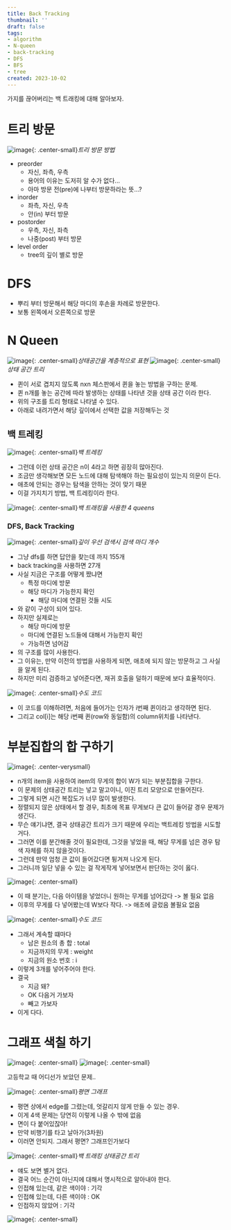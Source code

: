 ```yaml
---
title: Back Tracking
thumbnail: ''
draft: false
tags:
- algorithm
- N-queen
- back-tracking
- DFS
- BFS
- tree
created: 2023-10-02
---
```


가지를 끊어버리는 백 트래킹에 대해 알아보자.

# 트리 방문

![image](https://user-images.githubusercontent.com/37871541/122227739-21d5cf80-cef2-11eb-9277-460e8dc024b9.png){: .center-small}*트리 방문 방법*

* preorder
  * 자신, 좌측, 우측
  * 용어의 이유는 도저히 알 수가 없다...
  * 아마 방문 전(pre)에 나부터 방문하라는 뜻...?
* inorder
  * 좌측, 자신, 우측
  * 안(in) 부터 방문
* postorder
  * 우측, 자신, 좌측
  * 나중(post) 부터 방문
* level order
  * tree의 깊이 별로 방문

# DFS

* 뿌리 부터 방문해서 해당 마디의 후손을 차례로 방문한다.
* 보통 왼쪽에서 오른쪽으로 방문

# N Queen

![image](https://user-images.githubusercontent.com/37871541/122228398-c3f5b780-cef2-11eb-9c30-799572543170.png){: .center-small}*상태공간을 계층적으로 표현*
![image](https://user-images.githubusercontent.com/37871541/122228591-f69fb000-cef2-11eb-9198-9feee385ffbd.png){: .center-small}*상태 공간 트리*

* 퀸이 서로 겹치지 않도록 nxn 체스판에서 퀸을 놓는 방법을 구하는 문제.
* 퀸 n개를 놓는 공간에 따라 발생하는 상태를 나타낸 것을 상태 공간 이라 한다.
* 위의 구조를 트리 형태로 나타낼 수 있다. 
* 아래로 내려가면서 해당 깊이에서 선택한 값을 저장해두는 것

## 백 트레킹

![image](https://user-images.githubusercontent.com/37871541/122228616-fd2e2780-cef2-11eb-8fcb-1e2a4301db64.png){: .center-small}*백 트레킹*

* 그런데 이런 상태 공간은 n이 4라고 하면 굉장히 많아진다.
* 조금만 생각해보면 모든 노드에 대해 탐색해야 하는 필요성이 있는지 의문이 든다.
* 애초에 안되는 경우는 탐색을 안하는 것이 맞기 때문
* 이걸 가지치기 방법, 백 트레킹이라 한다.

![image](https://user-images.githubusercontent.com/37871541/122229001-572eed00-cef3-11eb-951f-f763e268e6f7.png){: .center-small}*백 트래킹을 사용한 4 queens*

### DFS, Back Tracking

![image](https://user-images.githubusercontent.com/37871541/122229240-8b0a1280-cef3-11eb-9f77-b6906bf444e0.png){: .center-small}*깊이 우선 검색시 검색 마디 개수*

* 그냥 dfs를 하면 답안을 찾는데 까지 155개
* back tracking을 사용하면 27개
* 사실 지금은 구조를 어떻게 짰냐면
  * 특정 마디에 방문
  * 해당 마디가 가능한지 확인
    * 해당 마디에 연결된 것들 시도
* 와 같이 구성이 되어 있다.
* 하지만 실제로는
  * 해당 마디에 방문
  * 마디에 연결된 노드들에 대해서 가능한지 확인
  * 가능하면 넘어감
* 의 구조를 많이 사용한다.
* 그 이유는, 만약 이전의 방법을 사용하게 되면, 애초에 되지 않는 방문하고 그 사실을 알게 된다.
* 하지만 미리 검증하고 넣어준다면, 재귀 호출을 덜하기 때문에 보다 효율적이다.

![image](https://user-images.githubusercontent.com/37871541/122230056-3fa43400-cef4-11eb-8d88-be2e407ad534.png){: .center-small}*수도 코드*

* 이 코드를 이해하려면, 처음에 들어가는 인자가 i번째 퀸이라고 생각하면 된다.
* 그리고 col\[i\]는 해당 i번째 퀸(row와 동일함)의 column위치를 나타낸다.

# 부분집합의 합 구하기

![image](https://user-images.githubusercontent.com/37871541/122230475-a9244280-cef4-11eb-88e8-fb96b0e714b1.png){: .center-verysmall}

* n개의 item을 사용하여 item의 무게의 합이 W가 되는 부분집합을 구한다.
* 이 문제의 상태공간 트리는 넣고 말고이니, 이진 트리 모양으로 만들어진다.
* 그렇게 되면 시간 복잡도가 너무 많이 발생한다.
* 정렬되지 않은 상태에서 할 경우, 최초에 목표 무게보다 큰 값이 들어갈 경우 문제가 생긴다.
* 무슨 얘기냐면, 결국 상태공간 트리가 크기 때문에 우리는 백트레킹 방법을 시도할 거다.
* 그러면 이를 분간해줄 것이 필요한데, 그것을 넣었을 때, 해당 무게를 넘은 경우 탐색 자체를 하지 않을것이다.
* 그런데 만약 엄청 큰 값이 들어갔다면 튕겨져 나오게 된다.
* 그러니까 일단 넣을 수 있는 걸 작게작게 넣어보면서 판단하는 것이 옳다.

![image](https://user-images.githubusercontent.com/37871541/122231079-28197b00-cef5-11eb-8c5e-1eaad886cc33.png){: .center-small}

* 이 때 분기는, 다음 아이템을 넣었더니 원하는 무게를 넘어갔다 -> 볼 필요 없음
* 이후의 무게를 다 넣어봤는데 W보다 작다. -> 애초에 글렀음 볼필요 없음

![image](https://user-images.githubusercontent.com/37871541/122231411-644cdb80-cef5-11eb-862d-72a80c7880ec.png){: .center-small}*수도 코드*

* 그래서 계속할 떄마다
  * 남은 원소의 총 합 : total
  * 지금까지의 무게 : weight
  * 지금의 원소 번호 : i
* 이렇게 3개를 넣어주어야 한다.
* 결국
  * 지금 돼?
  * OK 다음거 가보자
  * 빼고 가보자
* 이게 다다.

# 그래프 색칠 하기

![image](https://user-images.githubusercontent.com/37871541/122232170-ff45b580-cef5-11eb-9dbf-06759503c7ec.png){: .center-small}
![image](https://user-images.githubusercontent.com/37871541/122232199-0371d300-cef6-11eb-8410-f5d40f235c6d.png){: .center-small}

고등학교 때 어디선가 보았던 문제..

![image](https://user-images.githubusercontent.com/37871541/122232329-1d131a80-cef6-11eb-881c-4473b9896183.png){: .center-small}*평면 그래프*

* 평면 상에서 edge를 그렸는데, 엇갈리지 않게 만들 수 있는 경우.
* 이게 4색 문제는 당연히 이렇게 나올 수 밖에 없음
* 면이 다 붙어있잖아!
* 만약 비행기를 타고 날아가(3차원)
* 이러면 안되지. 그래서 평면? 그래프인가보다

![image](https://user-images.githubusercontent.com/37871541/122232715-69f6f100-cef6-11eb-8237-191895cb7c71.png){: .center-small}*백 트래킹 상태공간 트리*

* 얘도 보면 별거 없다.
* 결국 어느 순간이 아닌지에 대해서 명시적으로 알아내야 한다.
* 인접해 있는데, 같은 색이야 : 기각
* 인접해 있는데, 다른 색이야 : OK
* 인접하지 않았어 : 기각

![image](https://user-images.githubusercontent.com/37871541/122232991-a591bb00-cef6-11eb-8bed-8ae371fbbc77.png){: .center-small}
